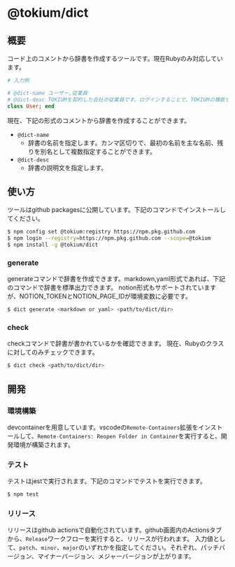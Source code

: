 # @tokium/dict
## 概要
コード上のコメントから辞書を作成するツールです。現在Rubyのみ対応しています。
```ruby
# 入力例

# @dict-name ユーザー,従業員
# @dict-desc TOKIUMを契約した会社の従業員です。ログインすることで、TOKIUMの機能を利用することができます。
class User; end
```

現在、下記の形式のコメントから辞書を作成することができます。
- `@dict-name`
  - 辞書の名前を指定します。カンマ区切りで、最初の名前を主な名前、残りを別名として複数指定することができます。
- `@dict-desc`
  - 辞書の説明文を指定します。

## 使い方
ツールはgithub packagesに公開しています。下記のコマンドでインストールしてください。
```bash
$ npm config set @tokium:registry https://npm.pkg.github.com
$ npm login --registry=https://npm.pkg.github.com --scope=@tokium
$ npm install -g @tokium/dict
```

### generate
generateコマンドで辞書を作成できます。markdown,yaml形式であれば、下記のコマンドで辞書を標準出力できます。
notion形式もサポートされていますが、NOTION_TOKENとNOTION_PAGE_IDが環境変数に必要です。
```bash
$ dict generate <markdown or yaml> <path/to/dict/dir>
```

### check
checkコマンドで辞書が書かれているかを確認できます。
現在、Rubyのクラスに対してのみチェックできます。
```bash
$ dict check <path/to/dict/dir>
```

## 開発
### 環境構築
devcontainerを用意しています。vscodeの`Remote-Containers`拡張をインストールして、`Remote-Containers: Reopen Folder in Container`を実行すると、開発環境が構築されます。

### テスト
テストはjestで実行されます。下記のコマンドでテストを実行できます。
```bash
$ npm test
```

### リリース
リリースはgithub actionsで自動化されています。github画面内のActionsタブから、`Release`ワークフローを実行すると、リリースが行われます。
入力値として、`patch`、`minor`、`major`のいずれかを指定してください。それぞれ、パッチバージョン、マイナーバージョン、メジャーバージョンが上がります。
